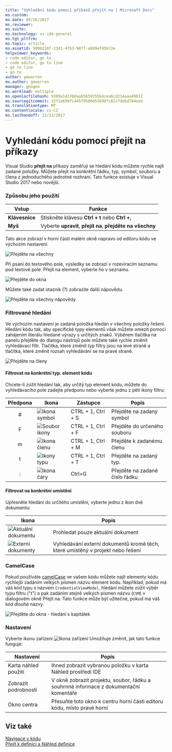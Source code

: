 ```yaml
---
title: "Vyhledání kódu pomocí příkazů přejít na | Microsoft Docs"
ms.custom: 
ms.date: 09/26/2017
ms.reviewer: 
ms.suite: 
ms.technology: vs-ide-general
ms.tgt_pltfrm: 
ms.topic: article
ms.assetid: 509b2107-23d1-4fb3-987f-ab99ef45b72e
helpviewer_keywords:
- code editor, go to
- code editor, go to line
- go to line
- go to
author: gewarren
ms.author: gewarren
manager: ghogen
ms.workload: multiple
ms.openlocfilehash: 9309a143760aab5b59355b4cea6cd214aaa49812
ms.sourcegitcommit: 32f1a690fc445f9586d53698fc82c7debd784eeb
ms.translationtype: MT
ms.contentlocale: cs-CZ
ms.lasthandoff: 12/22/2017
---
```

# <a name="find-code-using-go-to-commands"></a>Vyhledání kódu pomocí přejít na příkazy  
Visual Studio **přejít na** příkazy zaměřují se hledání kódu můžete rychle najít zadané položky. Můžete přejít na konkrétní řádku, typ, symbol, souboru a člena z jednoduchého jednotné rozhraní. Tato funkce existuje v Visual Studio 2017 nebo novější.  

### <a name="how-to-use-it"></a>Způsobu jeho použití  

Vstup        | Funkce 
------------ | ---
**Klávesnice** | Stiskněte klávesu **Ctrl + t** nebo **Ctrl +,**     
**Myš**    | Vyberte **upravit**, **přejít na**, **přejděte na všechny**  

Tato akce zobrazí v horní části malém okně napravo od editoru kódu ve výchozím nastavení.  

![Přejděte na všechny](media/gotoall.png)

Při psaní do textového pole, výsledky se zobrazí v rozevíracím seznamu pod textové pole. Přejít na element, vyberte ho v seznamu.    

![Přejděte do okna](../ide/media/vside_navigatetowindow.png "přejít na okna")  

Můžete také zadat otazník (?) zobrazíte další nápovědu.  

  ![Přejděte na všechny nápovědy](media/gotoall_help.png)

### <a name="filtered-searches"></a>Filtrované hledání  
Ve výchozím nastavení je zadaná položka hledán v všechny položky řešení. Hledání kódu tak, aby specifické typy elementů však můžete omezit pomocí zahájením literálu hledané výrazy s určitých znaků. Výběrem tlačítka na panelu přejděte do dialogu nástrojů pole můžete také rychle změnit vyhledávací filtr. Tlačítka, které změnit typ filtry jsou na levé straně a tlačítka, které změnit rozsah vyhledávání se na pravé straně.  

![Přejděte na členy](../ide/media/vside_navigation_toolbar.png)

#### <a name="filter-to-a-specific-type-of-code-element"></a>Filtrovat na konkrétní typ. element kódu  
Chcete-li zúžit hledání tak, aby určitý typ element kódu, můžete do vyhledávacího pole zadejte předponu nebo vyberte jednu z pěti ikony filtru:  

Předpona | Ikona | Zástupce | Popis
:----: | ---- | -------- | ---
\#      | ![Ikona symbol](media/gotoall_symbolicon.png) | CTRL + 1, Ctrl + S | Přejděte na zadaný symbol
F      | ![Soubor ikony](media/gotoall_fileicon.png)     | CTRL + 1, Ctrl + F | Přejděte do určeného souboru
m      | ![Ikona členu](media/gotoall_membericon.png) | CTRL + 1, Ctrl + M | Přejděte k zadanému členu
t      | ![Ikony typu](media/gotoall_typeicon.png)     | CTRL + 1, Ctrl + T | Přejděte na zadaný typ.
:      | ![Ikona čáry](media/gotoall_lineicon.png)     | Ctrl+G         | Přejděte na zadané číslo řádku

#### <a name="filter-to-a-specific-location"></a>Filtrovat na konkrétní umístění    
Upřesněte hledání do určitého umístění, vyberte jednu z ikon dvě dokumentu:  

Ikona | Popis
---- | ---
![Aktuální dokumentu](media/gotoall_currentdocument.png) | Prohledat pouze aktuální dokument
![Externí dokumenty](media/gotoall_external.png) | Vyhledávání externí dokumentů kromě těch, které umístěný v projekt nebo řešení  

### <a name="camel-casing"></a>CamelCase  
Pokud používáte [camelCase](https://en.wikipedia.org/wiki/Camel_case) ve vašem kódu můžete najít elementy kódu rychlejší zadáním velkých písmen názvu element kódu. Například, pokud má váš kód typu s názvem `CredentialViewModel`, hledání můžete zúžit výběr typu filtru ("t") a pak zadáním stejně velkých písmen názvu (`CVM`) v dialogovém okně Přejít na. Tato funkce může být užitečné, pokud má váš kód dlouhé názvy.  

![Přejděte do okna - hledání s kapitálek](../ide/media/vside_capitalsearch.png)

### <a name="settings"></a>Nastavení  
Vyberte ikonu zařízení ![Ikona zařízení](media/gotoall_gear.png) Umožňuje změnit, jak tato funkce funguje:  

Nastavení | Popis
------- | ---
Karta náhled použití | Ihned zobrazit vybranou položku v karta Náhled prostředí IDE
Zobrazit podrobnosti    | V okně zobrazit projektu, soubor, řádku a souhrnné informace z dokumentační komentáře
Okno centra   | Přesuňte toto okno k centru horní části editoru kódu, místo pravé horní   

## <a name="see-also"></a>Viz také  
[Navigace v kódu](../ide/navigating-code.md)  
[Přejít k definici a Náhled definice](../ide/go-to-and-peek-definition.md)  